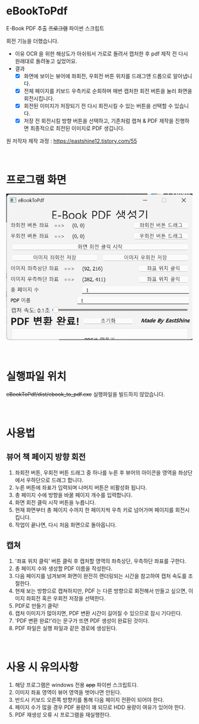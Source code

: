 # eBookToPdf
E-Book PDF 추출 ~~프로그램~~ 파이썬 스크립트

회전 기능을 더했습니다.

- 이유
  OCR 을 위한 해상도가 아쉬워서 가로로 돌려서 캡처한 후 pdf 제작 전 다시 원래대로 돌려놓고 싶었어요.
- 결과
  - [X] 화면에 보이는 뷰어에 좌회전, 우회전 버튼 위치를 드래그앤 드롭으로 알아냅니다.
  - [X] 전체 페이지를 키보드 우측키로 순회하며 매번 캡처한 회전 버튼을 눌러 화면을 회전시킵니다.
  - [X] 회전된 이미지가 저장되기 전 다시 회전시킬 수 있는 버튼을 선택할 수 있습니다.
  - [X] 저장 전 회전시킬 방향 버튼을 선택하고, 기존처럼 캡쳐 & PDF 제작을 진행하면 최종적으로 최전된 이미지로 PDF 생깁니다.

원 저작자 제작 과정 : https://eastshine12.tistory.com/55
<br /><br /><br />

# 프로그램 화면
<img src="gui_image_win.png" width="500">
<br /><br /><br />

# 실행파일 위치
~~eBookToPdf/dist/ebook_to_pdf.exe~~
실행파일을 빌드하지 않았습니다.
<br/><br/><br/>

# 사용법

## 뷰어 책 페이지 방향 회전
1. 좌회전 버튼, 우회전 버튼 드래그 중 하나를 누른 후 뷰어의 아이콘을 영역을 좌상단에서 우하단으로 드래그 합니다.
2. 누른 버튼에 좌표가 입력되며 나머지 버튼은 비활성화 됩니다.
3. 총 페이지 수에 방향을 바꿀 페이지 개수를 입력합니다.
4. 화면 회전 클릭 시작 버튼을 누릅니다.
5. 현재 화면부터 총 페이지 수까지 한 페이지씩 우측 키로 넘어가며 페이지를 회전시킵니다.
6. 작업이 끝나면, 다시 처음 화면으로 돌아옵니다.

## 캡쳐
1. '좌표 위치 클릭' 버튼 클릭 후 캡처할 영역의 좌측상단, 우측하단 좌표를 구한다.
2. 총 페이지 수와 생성할 PDF 이름을 작성한다.
3. 다음 페이지를 넘겨보며 화면이 완전히 랜더링되는 시간을 참고하여 캡처 속도를 조절한다.
4. 현재 보는 방향으로 캡쳐하지만, PDF 는 다른 방향으로 회전해서 만들고 싶으면, 이미지 좌회전 혹은 우회전 저장을 선택한다.
5. PDF로 만들기 클릭!
6. 캡처 이미지가 많아지면, PDF 변환 시간이 길어질 수 있으므로 잠시 기다린다.
7. 'PDF 변환 완료!'라는 문구가 뜨면 PDF 생성이 완료된 것이다.
8. PDF 파일은 실행 파일과 같은 경로에 생성된다.
<br /><br /><br />

# 사용 시 유의사항
1. 해당 프로그램은 windows 전용 ~~app~~ 파이썬 스크립트다.
2. 이미지 좌표 영역이 뷰어 영역을 벗어나면 안된다.
3. 반드시 키보드 오른쪽 방향키를 통해 다음 페이지 전환이 되어야 한다.
4. 페이지 수가 많을 경우 PDF 용량이 꽤 되므로 HDD 용량이 여유가 있어야 한다.
5. PDF 재생성 오류 시 프로그램을 재실행한다.
